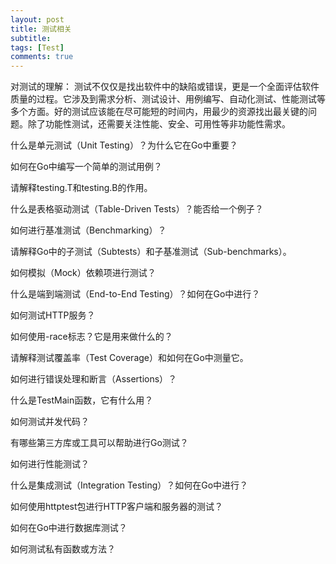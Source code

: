 ```yaml
---
layout: post
title: 测试相关
subtitle:
tags: [Test]
comments: true
---
```


对测试的理解：
测试不仅仅是找出软件中的缺陷或错误，更是一个全面评估软件质量的过程。它涉及到需求分析、测试设计、用例编写、自动化测试、性能测试等多个方面。好的测试应该能在尽可能短的时间内，用最少的资源找出最关键的问题。除了功能性测试，还需要关注性能、安全、可用性等非功能性需求。


什么是单元测试（Unit Testing）？为什么它在Go中重要？

如何在Go中编写一个简单的测试用例？

请解释testing.T和testing.B的作用。

什么是表格驱动测试（Table-Driven Tests）？能否给一个例子？

如何进行基准测试（Benchmarking）？

请解释Go中的子测试（Subtests）和子基准测试（Sub-benchmarks）。

如何模拟（Mock）依赖项进行测试？

什么是端到端测试（End-to-End Testing）？如何在Go中进行？

如何测试HTTP服务？

如何使用-race标志？它是用来做什么的？

请解释测试覆盖率（Test Coverage）和如何在Go中测量它。

如何进行错误处理和断言（Assertions）？

什么是TestMain函数，它有什么用？

如何测试并发代码？

有哪些第三方库或工具可以帮助进行Go测试？

如何进行性能测试？

什么是集成测试（Integration Testing）？如何在Go中进行？

如何使用httptest包进行HTTP客户端和服务器的测试？

如何在Go中进行数据库测试？

如何测试私有函数或方法？